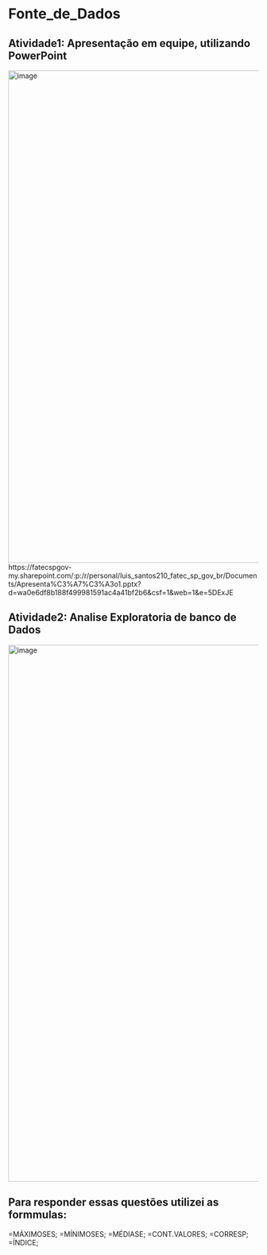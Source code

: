 # Fonte_de_Dados
## Atividade1: Apresentação em equipe, utilizando PowerPoint 
<img width="1764" height="990" alt="image" src="https://github.com/user-attachments/assets/25b5a1ce-d03e-4296-a844-3bbb3d834b8e" />
https://fatecspgov-my.sharepoint.com/:p:/r/personal/luis_santos210_fatec_sp_gov_br/Documents/Apresenta%C3%A7%C3%A3o1.pptx?d=wa0e6df8b188f499981591ac4a41bf2b6&csf=1&web=1&e=5DExJE

## Atividade2: Analise Exploratoria de banco de Dados
<img width="1914" height="1079" alt="image" src="https://github.com/user-attachments/assets/f0e91afe-6d25-4c8f-b7a1-162be61dcf92" />


## Para responder essas questões utilizei as formmulas:
=MÁXIMOSES;
=MÍNIMOSES;
=MÉDIASE;
=CONT.VALORES;
=CORRESP;
=ÍNDICE;
